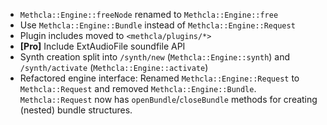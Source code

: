 * `Methcla::Engine::freeNode` renamed to `Methcla::Engine::free`
* Use `Methcla::Engine::Bundle` instead of `Methcla::Engine::Request`
* Plugin includes moved to `<methcla/plugins/*>`
* **[Pro]** Include ExtAudioFile soundfile API
* Synth creation split into `/synth/new` (`Methcla::Engine::synth`) and `/synth/activate` (`Methcla::Engine::activate`)
* Refactored engine interface: Renamed `Methcla::Engine::Request` to `Methcla::Request` and removed `Methcla::Engine::Bundle`. `Methcla::Request` now has `openBundle`/`closeBundle` methods for creating (nested) bundle structures.
